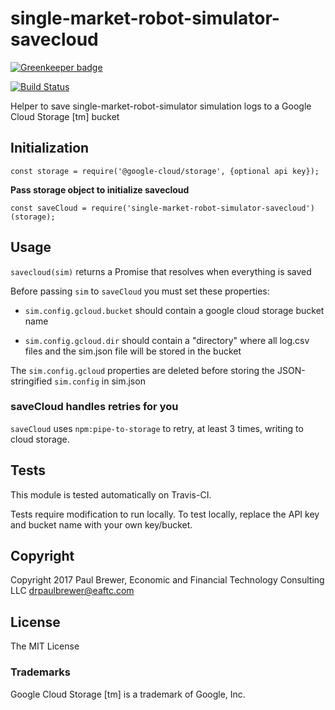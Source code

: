 # single-market-robot-simulator-savecloud

[![Greenkeeper badge](https://badges.greenkeeper.io/DrPaulBrewer/single-market-robot-simulator-savecloud.svg)](https://greenkeeper.io/)

[![Build Status](https://travis-ci.org/DrPaulBrewer/single-market-robot-simulator-savecloud.svg?branch=master)](https://travis-ci.org/DrPaulBrewer/single-market-robot-simulator-savecloud)

Helper to save single-market-robot-simulator simulation logs to a Google Cloud Storage [tm] bucket

## Initialization

    const storage = require('@google-cloud/storage', {optional api key});

**Pass storage object to initialize savecloud**

    const saveCloud = require('single-market-robot-simulator-savecloud')(storage);

## Usage

`savecloud(sim)` returns a Promise that resolves when everything is saved

Before passing `sim` to `saveCloud` you must set these properties:

* `sim.config.gcloud.bucket` should contain a google cloud storage bucket name

* `sim.config.gcloud.dir` should contain a "directory" where all log.csv files and the sim.json file will be stored in the bucket

The `sim.config.gcloud` properties are deleted before storing the JSON-stringified `sim.config` in sim.json

### saveCloud handles retries for you

`saveCloud` uses `npm:pipe-to-storage`  to retry, at least 3 times, writing to cloud storage.

## Tests

This module is tested automatically on Travis-CI.  

Tests require modification to run locally. To test locally, replace the API key and bucket name with your own key/bucket.

## Copyright

Copyright 2017 Paul Brewer, Economic and Financial Technology Consulting LLC <drpaulbrewer@eaftc.com>

## License

The MIT License

### Trademarks

Google Cloud Storage [tm] is a trademark of Google, Inc.
